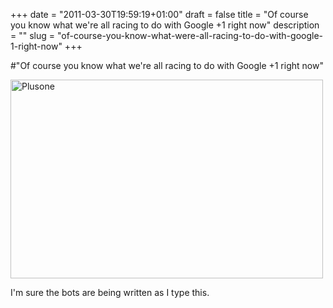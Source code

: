 +++
date = "2011-03-30T19:59:19+01:00"
draft = false
title = "Of course you know what we're all racing to do with Google +1 right now"
description = ""
slug = "of-course-you-know-what-were-all-racing-to-do-with-google-1-right-now"
+++

#"Of course you know what we're all racing to do with Google +1 right now"


 <div class='p_embed p_image_embed'>
<a href="http://getfile5.posterous.com/getfile/files.posterous.com/conoroneill/C2P7uNYskVG2i4KMsrrGqOhfA7KZuACVPguTG2SJQ2mKelII0onQygjEghsm/plusone.jpg.scaled.1000.jpg"><img alt="Plusone" height="318" src="http://getfile4.posterous.com/getfile/files.posterous.com/conoroneill/DEwV6z1XCj88G9MGhLej0ej6eVvWCH6BRdpNQ4hFYuhZzAlYmIJ0fyFe5hTJ/plusone.jpg.scaled.500.jpg" width="500" /></a>
</div>
<p>I&#39;m sure the bots are being written as I type this. </p>
 